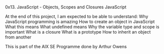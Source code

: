 0x13. JavaScript - Objects, Scopes and Closures
JavaScript

At the end of this project, I am expected to be able to understand:
Why JavaScript programming is amazing
How to create an object in JavaScript
What this means
What undefined means
Why the variable type and scope is important
What is a closure
What is a prototype
How to inherit an object from another

This is part of the AlX SE Programme done by Arthur Owens

